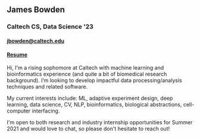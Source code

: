 ## James Bowden
### Caltech CS, Data Science '23
#### jbowden@caltech.edu
#### [Resume](https://github.com/james-bowden/resume/blob/master/BowdenJames_Resume_08.20.pdf)

Hi, I'm a rising sophomore at Caltech with machine learning and bioinformatics experience (and quite a bit of biomedical research background). I’m looking to develop impactful data processing/analysis techniques and related software.

My current interests include: ML, adaptive experiment design, deep learning, data science, CV, NLP, bioinformatics, biological abstractions, cell-computer interfacing.

I'm open to both research and industry internship opportunities for Summer 2021 and would love to chat, so please don't hesitate to reach out! 
